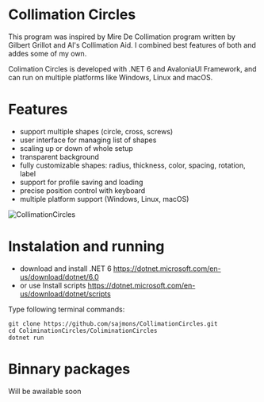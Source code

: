 # Collimation Circles

This program was inspired by Mire De Collimation program written by Gilbert Grillot and Al's Collimation Aid. I combined best features of both and addes some of my own. 

Colimation Circles is developed with .NET 6 and AvaloniaUI Framework, and can run on multiple platforms like Windows, Linux and macOS.

# Features

- support multiple shapes (circle, cross, screws)
- user interface for managing list of shapes
- scaling up or down of whole setup
- transparent background
- fully customizable shapes: radius, thickness, color, spacing, rotation, label
- support for profile saving and loading
- precise position control with keyboard
- multiple platform support (Windows, Linux, macOS)

![CollimationCircles](https://user-images.githubusercontent.com/7437280/206667602-65872b09-8ba2-4cd2-9bf1-e4a17e17602c.png)

# Instalation and running

- download and install .NET 6 https://dotnet.microsoft.com/en-us/download/dotnet/6.0
- or use Install scripts https://dotnet.microsoft.com/en-us/download/dotnet/scripts

Type following terminal commands:
```
git clone https://github.com/sajmons/CollimationCircles.git
cd ColiminationCircles/ColiminationCircles
dotnet run
```

# Binnary packages

Will be awailable soon
